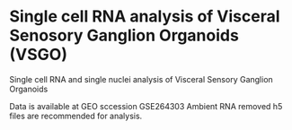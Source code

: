 # Single cell RNA analysis of Visceral Senosory Ganglion Organoids (VSGO)
Single cell RNA and single nuclei analysis of Visceral Sensory Ganglion Organoids

Data is available at GEO sccession GSE264303 
Ambient RNA removed h5 files are recommended for analysis.
